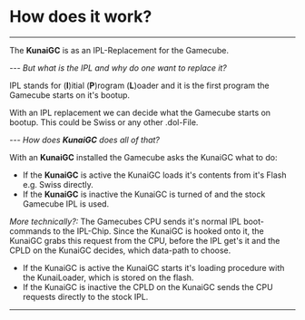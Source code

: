 
# **How does it work?**


***

The **KunaiGC** is as an IPL-Replacement for the Gamecube.

--- *But what is the IPL and why do one want to replace it?*

IPL stands for (**I**)itial (**P**)rogram (**L**)oader and it is the first program the Gamecube starts on it's bootup.

With an IPL replacement we can decide what the Gamecube starts on bootup. This could be Swiss or any other .dol-File.

--- *How does **KunaiGC** does all of that?*

With an **KunaiGC** installed the Gamecube asks the KunaiGC what to do:
- If the **KunaiGC** is active the KunaiGC loads it's contents from it's Flash e.g. Swiss directly.
- If the **KunaiGC** is inactive the KunaiGC is turned of and the stock Gamecube IPL is used.

*More technically?:*
The Gamecubes CPU sends it's normal IPL boot-commands to the IPL-Chip. 
Since the KunaiGC is hooked onto it, the KunaiGC grabs this request from the CPU, before the IPL get's it and the CPLD on the KunaiGC decides, which data-path to choose. 

- If the KunaiGC is active the KunaiGC starts it's loading procedure with the KunaiLoader, which is stored on the flash.
- If the KunaiGC is inactive the CPLD on the KunaiGC sends the CPU requests directly to the stock IPL.



*******